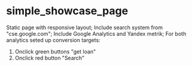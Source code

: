 # simple_showcase_page

Static page with responsive layout;
Include search system from "cse.google.com";
Include Google Analytics and Yandex metrik;
For both analytics seted up conversion targets:
1) Onclick green buttons "get loan"
2) Onclick red button "Search"
